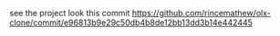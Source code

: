 see the project look this commit https://github.com/rincemathew/olx-clone/commit/e96813b9e29c50db4b8de12bb13dd3b14e442445